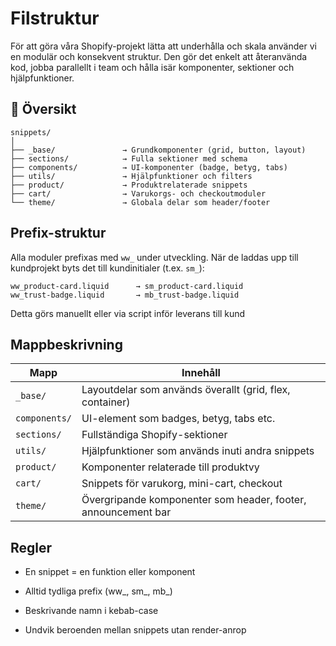 # Filstruktur

För att göra våra Shopify-projekt lätta att underhålla och skala använder vi en modulär och konsekvent struktur. Den gör det enkelt att återanvända kod, jobba parallellt i team och hålla isär komponenter, sektioner och hjälpfunktioner.

## 📁 Översikt

```text
snippets/
│
├── _base/               → Grundkomponenter (grid, button, layout)
├── sections/            → Fulla sektioner med schema
├── components/          → UI-komponenter (badge, betyg, tabs)
├── utils/               → Hjälpfunktioner och filters
├── product/             → Produktrelaterade snippets
├── cart/                → Varukorgs- och checkoutmoduler
└── theme/               → Globala delar som header/footer
```

## Prefix-struktur

Alla moduler prefixas med ```ww_``` under utveckling. När de laddas upp till kundprojekt byts det till kundinitialer (t.ex. ```sm_```):

```text
ww_product-card.liquid      → sm_product-card.liquid
ww_trust-badge.liquid       → mb_trust-badge.liquid
```

Detta görs manuellt eller via script inför leverans till kund

## Mappbeskrivning

| Mapp 	| Innehåll 	|
|---	|---	|
| ```_base/``` 	| Layoutdelar som används överallt (grid, flex, container) 	|
| ```components/``` 	| UI-element som badges, betyg, tabs etc. 	|
| ```sections/``` 	| Fullständiga Shopify-sektioner 	|
| ```utils/``` 	| Hjälpfunktioner som används inuti andra snippets 	|
| ```product/``` 	| Komponenter relaterade till produktvy 	|
| ```cart/``` 	| Snippets för varukorg, mini-cart, checkout 	|
| ```theme/``` 	| Övergripande komponenter som header, footer, announcement bar 	|

## Regler

- En snippet = en funktion eller komponent

- Alltid tydliga prefix (ww_, sm_, mb_)

- Beskrivande namn i kebab-case

- Undvik beroenden mellan snippets utan render-anrop